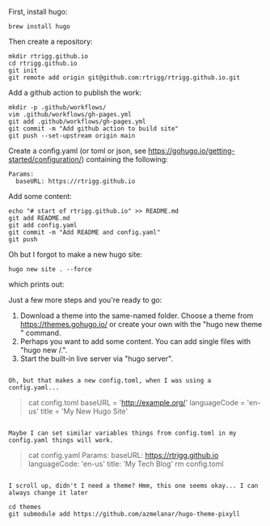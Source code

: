 First, install hugo:

`brew install hugo`

Then create a repository:

```
mkdir rtrigg.github.io
cd rtrigg.github.io
git init
git remote add origin git@github.com:rtrigg/rtrigg.github.io.git
```

Add a github action to publish the work:

```
mkdir -p .github/workflows/
vim .github/workflows/gh-pages.yml
git add .github/workflows/gh-pages.yml
git commit -m "Add github action to build site"
git push --set-upstream origin main
```


Create a config.yaml (or toml or json, see
https://gohugo.io/getting-started/configuration/) containing the following:
```
Params:
  baseURL: https://rtrigg.github.io
```

Add some content:
```
echo "# start of rtrigg.github.io" >> README.md
git add README.md
git add config.yaml
git commit -m "Add README and config.yaml"
git push
```

Oh but I forgot to make a new hugo site:
```
hugo new site . --force
```
which prints out:

Just a few more steps and you're ready to go:

1. Download a theme into the same-named folder.
   Choose a theme from https://themes.gohugo.io/ or
   create your own with the "hugo new theme <THEMENAME>" command.
2. Perhaps you want to add some content. You can add single files
   with "hugo new <SECTIONNAME>/<FILENAME>.<FORMAT>".
3. Start the built-in live server via "hugo server".


```

Oh, but that makes a new config.toml, when I was using a config.yaml...

```
> cat config.toml 
baseURL = 'http://example.org/'
languageCode = 'en-us'
title = 'My New Hugo Site'
```

Maybe I can set similar variables things from config.toml in my config.yaml things will work.

```
> cat config.yaml 
Params:
  baseURL: https://rtrigg.github.io
  languageCode: 'en-us'
  title: 'My Tech Blog'
> rm config.toml
```

I scroll up, didn't I need a theme? Hmm, this one seems okay... I can always change it later

cd themes
git submodule add https://github.com/azmelanar/hugo-theme-pixyll


